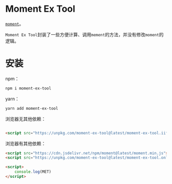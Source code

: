 # Moment Ex Tool

[`moment`](https://momentjs.com/)。

`Moment Ex Tool`封装了一些方便计算、调用`mement`的方法，并没有修改`moment`的逻辑。

# 安装

npm：

```bash
npm i moment-ex-tool
```

yarn：

```bash
yarn add moment-ex-tool
```

浏览器无其他依赖：

```html

<script src="https://unpkg.com/moment-ex-tool@latest/moment-ex-tool.iife.min.js"></script>
```

浏览器有其他依赖：

```html
<script src="https://cdn.jsdelivr.net/npm/moment@latest/moment.min.js"></script>
<script src="https://unpkg.com/moment-ex-tool@latest/moment-ex-tool.onlib.iife.min.js"></script>

<script>
    console.log(MET)
</script>
```

